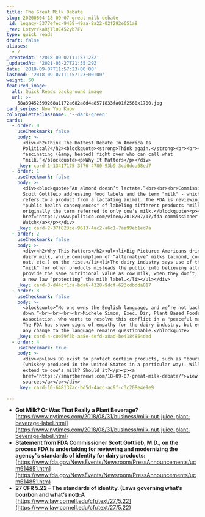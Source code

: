 ```yaml
---
title: The Great Milk Debate
slug: 20200804-18-09-07-great-milk-debate
_id: legacy-5377efec-9458-49aa-8a22-02f292e651a9
_rev: LotyrYkaRjTl0E452yb7FV
type: quick_reads
draft: false
aliases:
  - /
_createdAt: '2018-09-07T11:57:23Z'
_updatedAt: '2021-03-27T21:35:29Z'
date: '2018-09-07T11:57:23+00:00'
lastmod: '2018-09-07T11:57:23+00:00'
weight: 50
featured_image:
  alt: Quick Reads background image
  url: >-
    58a89452599268a1172a682a8d4a8571833fa01f2560x1700.jpg
card_series: Now You Know
colorpaletteclassname: '--dark-green'
cards:
  - order: 0
    useCheckmark: false
    body: >-
      <div><h2>Think The Hottest Debate In America Is
      Political?</h2><blockquote><strong>Think again.</strong><br><br><br>The
      fascinating (&amp; heated) fight over who can call what
      “milk.”</blockquote><p>Why It Matters</p></div>
    _key: card-1-13417175-3f76-4780-93b9-3cd0dca68ed7
  - order: 1
    useCheckmark: false
    body: >-
      <div><blockquote>“An almond doesn’t lactate.”<br><br><br>Commissioner
      Scott Gottleib addressing food labels and the term "milk" - which he says
      refers to a product from a lactating animal. The FDA is reviewing the
      "public health consequences" of labeling different products "milk" when
      originally the term referred to only cow's milk.</blockquote><p><a
      href="https://www.politico.com/video/2018/07/17/fda-commissioner-on-milk-regulation-an-almond-doesnt-lactate-067140">Click:
      Watch</a></p></div>
    _key: card-2-37f823ce-9613-4ac2-a6c1-7aa99eb1ed7a
  - order: 2
    useCheckmark: false
    body: >-
      <div><h2>Why This Matters</h2><ul><li>Big Picture: Americans drinking less
      dairy milk, while consumption of “alternative” milks (almond, coconut,
      oat, etc.) on the rise.</li><li>The dairy industry says use of the term
      “milk” for other products misleads the public into believing alternatives
      provide the same nutritional value as cow milk, when they don’t; they want
      a new law “protecting” the milk label.</li></ul></div>
    _key: card-3-d44cf1ca-bda6-4328-9dcf-623cdbdda817
  - order: 3
    useCheckmark: false
    body: >-
      <blockquote>“No one owns the English language, and we’re not backing
      down.”<br><br><br><br>Michele Simon, Exec. Dir, Plant Based Foods
      Association, who wants to resolve this conflict in a "peaceful manner."
      The FDA has shown signs of empathy for the dairy industry, but enforcing
      any change to the language remains questionable.</blockquote>
    _key: card-4-c0e59f3b-aa8e-4efd-a8ad-be4184854ded
  - order: 4
    useCheckmark: true
    body: >-
      <div><p>Laws DO exist to protect certain products, such as "bourbon"
      (whiskey produced in the United States in a particular way). Will that
      extend to cow's milk? Should it?</p><p><a
      href="https://smarthernews.com/18-09-07-great-milk-debate/">view
      sources</a></p></div>
    _key: card-10-648137ac-bd5d-4acc-ac9f-c3c208e4e9e9

---
```

* **Got Milk? Or Was That Really a Plant Beverage?**  
[https://www.nytimes.com/2018/08/31/business/milk-nut-juice-plant-beverage-label.html](https://www.nytimes.com/2018/08/31/business/milk-nut-juice-plant-beverage-label.html)
* **Statement from FDA Commissioner Scott Gottlieb, M.D., on the process FDA is undertaking for reviewing and modernizing the agency”s standards of identity for dairy products:**  
[https://www.fda.gov/NewsEvents/Newsroom/PressAnnouncements/ucm614851.htm](https://www.fda.gov/NewsEvents/Newsroom/PressAnnouncements/ucm614851.htm)
* **27 CFR 5.22 – The standards of identity. (Laws governing what’s bourbon and what’s not):A**  
[https://www.law.cornell.edu/cfr/text/27/5.22](https://www.law.cornell.edu/cfr/text/27/5.22)